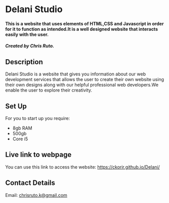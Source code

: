 # Delani Studio

#### This is a website that uses elements of HTML,CSS and Javascript in order for it to function as intended.It is a well designed website that interacts easily with the user.
##### Created by Chris Ruto.

## Description
Delani Studio is a website that gives you information about our web development services that allows the user to
create their own website using their own designs along with our helpful professional web developers.We enable the
user to explore their creativity.

## Set Up
For you to start up you require:
- 8gb RAM
- 500gb
- Core i5

## Live link to webpage
You can use this link to access the website:
https://ckorir.github.io/Delani/

## Contact Details
Email:
chrisruto.k@gmail.com

